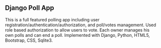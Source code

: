 ## Django Poll App
This is a full featured polling app including user registration/authentication/authorization, and poll/votes management. Used role based authorization to allow users to vote. Each owner manages his own polls and can end a poll. Implemented with Django, Python, HTML5, Bootstrap, CSS, Sqlite3.
